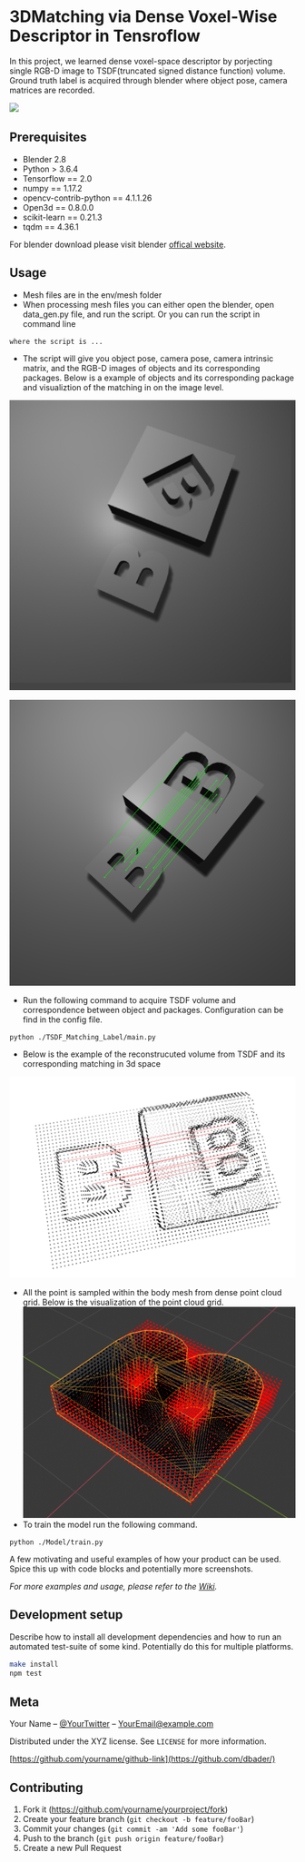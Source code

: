 # 3DMatching via Dense Voxel-Wise Descriptor in Tensroflow
In this project, we learned dense voxel-space descriptor by porjecting single RGB-D image to TSDF(truncated signed distance function) volume. Ground truth label is acquired through blender where object pose, camera matrices are recorded.

![](header.png)

## Prerequisites
* Blender 2.8
* Python > 3.6.4
* Tensorflow == 2.0
* numpy == 1.17.2             
* opencv-contrib-python == 4.1.1.26 
* Open3d == 0.8.0.0
* scikit-learn == 0.21.3  
* tqdm == 4.36.1 

For blender download please visit blender [offical website].

## Usage
* Mesh files are in the env/mesh folder
* When processing mesh files you can either open the blender, open data_gen.py file, and run the script. Or you can run the script in command line 

```
where the script is ...
```
* The script will give you object pose, camera pose, camera intrinsic matrix, and the RGB-D images of objects and its corresponding packages. Below is a example of objects and its corresponding package and visualiztion of the matching in on the image level.

![png](/figs/object_package.png)

![png](/figs/RGB-D_Matching.png)

* Run the following command to acquire TSDF volume and correspondence between object and packages. Configuration can be find in the config file.
```
python ./TSDF_Matching_Label/main.py
```
  * Below is the example of the reconstrucuted volume from TSDF and its corresponding matching in 3d space

![png](figs/Voxel_Space_Matching.png)
  * All the point is sampled within the body mesh from dense point cloud grid. Below is the visualization of the point cloud grid. 
![png](figs/point_in_mesh.png)
* To train the model run the following command.
```
python ./Model/train.py
```

A few motivating and useful examples of how your product can be used. Spice this up with code blocks and potentially more screenshots.

_For more examples and usage, please refer to the [Wiki][wiki]._

## Development setup

Describe how to install all development dependencies and how to run an automated test-suite of some kind. Potentially do this for multiple platforms.

```sh
make install
npm test
```



## Meta

Your Name – [@YourTwitter](https://twitter.com/dbader_org) – YourEmail@example.com

Distributed under the XYZ license. See ``LICENSE`` for more information.

[https://github.com/yourname/github-link](https://github.com/dbader/)

## Contributing

1. Fork it (<https://github.com/yourname/yourproject/fork>)
2. Create your feature branch (`git checkout -b feature/fooBar`)
3. Commit your changes (`git commit -am 'Add some fooBar'`)
4. Push to the branch (`git push origin feature/fooBar`)
5. Create a new Pull Request

<!-- Markdown link & img dfn's -->
[offical website]: https://www.blender.org/download/
[npm-image]: https://img.shields.io/npm/v/datadog-metrics.svg?style=flat-square
[npm-url]: https://npmjs.org/package/datadog-metrics
[npm-downloads]: https://img.shields.io/npm/dm/datadog-metrics.svg?style=flat-square
[travis-image]: https://img.shields.io/travis/dbader/node-datadog-metrics/master.svg?style=flat-square
[travis-url]: https://travis-ci.org/dbader/node-datadog-metrics
[wiki]: https://github.com/yourname/yourproject/wiki
